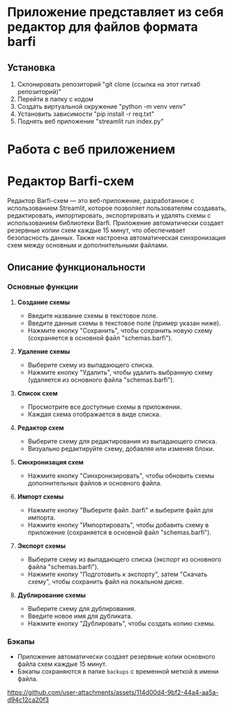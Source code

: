 # Приложение представляет из себя редактор для файлов формата barfi

## Установка

1. Склонировать репозиторий "git clone (ссылка на этот гитхаб репозиторий)"
2. Перейти в папку с кодом
3. Создать виртуальной окружение "python -m venv venv"
4. Установить зависимости "pip install -r req.txt"
5. Поднять веб приложение "streamlit run index.py"

# Работа с веб приложением

# Редактор Barfi-схем

Редактор Barfi-схем — это веб-приложение, разработанное с использованием Streamlit, которое позволяет пользователям создавать, редактировать, импортировать, экспортировать и удалять схемы с использованием библиотеки Barfi. Приложение автоматически создает резервные копии схем каждые 15 минут, что обеспечивает безопасность данных. Также настроена автоматическая синхронизация схем между основным и дополнительными файлами.

## Описание функциональности

### Основные функции

1. **Создание схемы**
   - Введите название схемы в текстовое поле.
   - Введите данные схемы в текстовое поле (пример указан ниже).
   - Нажмите кнопку "Сохранить", чтобы сохранить новую схему (сохраняется в основной файл "schemas.barfi").

2. **Удаление схемы**
   - Выберите схему из выпадающего списка.
   - Нажмите кнопку "Удалить", чтобы удалить выбранную схему (удаляется из основного файла "schemas.barfi").

3. **Список схем**
   - Просмотрите все доступные схемы в приложении.
   - Каждая схема отображается в виде списка.

4. **Редактор схем**
   - Выберите схему для редактирования из выпадающего списка.
   - Визуально редактируйте схему, добавляя или изменяя блоки.

5. **Синхронизация схем**
   - Нажмите кнопку "Синхронизировать", чтобы обновить схемы дополнительных файлов и основного файла.

6. **Импорт схемы**
   - Нажмите кнопку "Выберите файл .barfi" и выберите файл для импорта.
   - Нажмите кнопку "Импортировать", чтобы добавить схему в приложение (сохраняется в основной файл "schemas.barfi").

7. **Экспорт схемы**
   - Выберите схему из выпадающего списка (экспорт из основного файла "schemas.barfi").
   - Нажмите кнопку "Подготовить к экспорту", затем "Скачать схему", чтобы сохранить файл на локальном диске.

8. **Дублирование схемы**
   - Выберите схему для дублирования.
   - Введите новое имя для дубликата.
   - Нажмите кнопку "Дублировать", чтобы создать копию схемы.

### Бэкапы
- Приложение автоматически создает резервные копии основного файла схем каждые 15 минут.
- Бэкапы сохраняются в папке `backups` с временной меткой в имени файла.

https://github.com/user-attachments/assets/114d00d4-9bf2-44a4-aa5a-d94c12ca20f3
